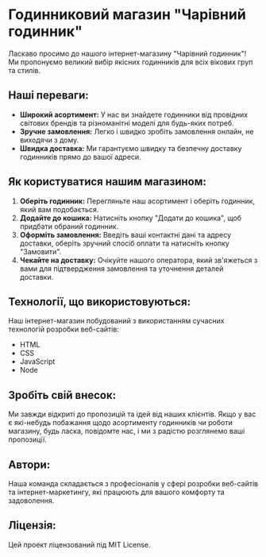 # Годинниковий магазин "Чарівний годинник"

Ласкаво просимо до нашого інтернет-магазину "Чарівний годинник"! Ми пропонуємо великий вибір якісних годинників для всіх вікових груп та стилів.

## Наші переваги:
- **Широкий асортимент:** У нас ви знайдете годинники від провідних світових брендів та різноманітні моделі для будь-яких потреб.
- **Зручне замовлення:** Легко і швидко зробіть замовлення онлайн, не виходячи з дому.
- **Швидка доставка:** Ми гарантуємо швидку та безпечну доставку годинників прямо до вашої адреси.

## Як користуватися нашим магазином:
1. **Оберіть годинник:** Перегляньте наш асортимент і оберіть годинник, який вам подобається.
2. **Додайте до кошика:** Натисніть кнопку "Додати до кошика", щоб придбати обраний годинник.
3. **Оформіть замовлення:** Введіть ваші контактні дані та адресу доставки, оберіть зручний спосіб оплати та натисніть кнопку "Замовити".
4. **Чекайте на доставку:** Очікуйте нашого оператора, який зв'яжеться з вами для підтвердження замовлення та уточнення деталей доставки.

## Технології, що використовуються:
Наш інтернет-магазин побудований з використанням сучасних технологій розробки веб-сайтів:
- HTML
- CSS
- JavaScript
- Node

## Зробіть свій внесок:
Ми завжди відкриті до пропозицій та ідей від наших клієнтів. Якщо у вас є які-небудь побажання щодо асортименту годинників чи роботи магазину, будь ласка, повідомте нас, і ми з радістю розглянемо ваші пропозиції.

## Автори:
Наша команда складається з професіоналів у сфері розробки веб-сайтів та інтернет-маркетингу, які працюють для вашого комфорту та задоволення.

## Ліцензія:
Цей проект ліцензований під MIT License.
